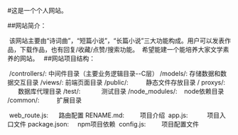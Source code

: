 #这是一个个人网站。

##网站简介：

  该网站主要由“诗词曲”，“短篇小说”，“长篇小说”三大功能构成。用户可以发表作品，下载作品，也有回复/收藏/点赞/搜索功能。
  希望能建一个能培养大家文学素养的网站。
  
##网站项目结构：
 
  /controllers/:     中间件目录（主要业务逻辑目录--C层）
  /models/:          存储数据和数据交互目录
  /views/:           前端页面目录
  /public/:          静态文件存放目录
  / proxys/:         数据库代理目录
  /test/:            测试目录
  /node_modules/:    node依赖目录
  /common/:          扩展目录
  
  
  web_route.js:      路由配置
  RENAME.md:         项目介绍
  app.js:            项目入口文件
  package.json:      npm项目依赖
  config.js:         项目配置文件
